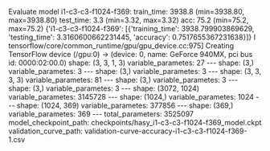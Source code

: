 Evaluate model
i1-c3-c3-f1024-f369:
    train_time:    3938.8 (min=3938.80, max=3938.80)
    test_time:    3.3 (min=3.32, max=3.32)
    acc:        75.2 (min=75.2, max=75.2)
{'i1-c3-c3-f1024-f369': [{'training_time': 3938.799903869629, 'testing_time': 3.3160600662231445, 'accuracy': 0.7517655367231638}]}
I tensorflow/core/common_runtime/gpu/gpu_device.cc:975] Creating TensorFlow device (/gpu:0) -> (device: 0, name: GeForce 940MX, pci bus id: 0000:02:00.0)
    shape: (3, 3, 1, 3)
    variable_parametes: 27
    ---
    shape: (3,)
    variable_parametes: 3
    ---
    shape: (3,)
    variable_parametes: 3
    ---
    shape: (3, 3, 3, 3)
    variable_parametes: 81
    ---
    shape: (3,)
    variable_parametes: 3
    ---
    shape: (3,)
    variable_parametes: 3
    ---
    shape: (3072, 1024)
    variable_parametes: 3145728
    ---
    shape: (1024,)
    variable_parametes: 1024
    ---
    shape: (1024, 369)
    variable_parametes: 377856
    ---
    shape: (369,)
    variable_parametes: 369
    ---
total_parameters: 3525097
model_checkpoint_path: checkpoints/hasy_i1-c3-c3-f1024-f369_model.ckpt
validation_curve_path: validation-curve-accuracy-i1-c3-c3-f1024-f369-1.csv
